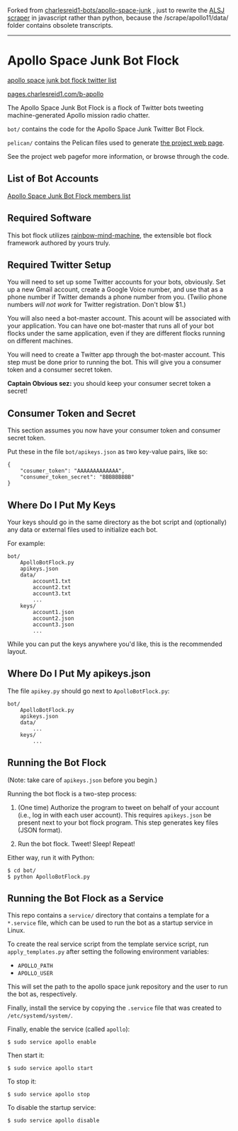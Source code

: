 Forked from [charlesreid1-bots/apollo-space-junk](https://github.com/charlesreid1-bots/apollo-space-junk) , just to rewrite the [ALSJ scraper](https://github.com/charlesreid1-bots/apollo-space-junk/blob/master/scrape/apollo11/apollo11.py) in javascript rather than python, because the /scrape/apollo11/data/ folder contains obsolete transcripts.


----------------

# Apollo Space Junk Bot Flock

[apollo space junk bot flock twitter list](https://twitter.com/charlesreid1/lists/space-junk-botflock)

[pages.charlesreid1.com/b-apollo](https://pages.charlesreid1.com/b-apollo/)

The Apollo Space Junk Bot Flock is a flock of Twitter bots 
tweeting machine-generated Apollo mission radio chatter. 

`bot/` contains the code for the Apollo Space Junk Twitter Bot Flock.

`pelican/` contains the Pelican files used to generate 
[the project web page](http://pages.charlesreid1.com/b-apollo).

See the project web pagefor more information, or browse through the code.

## List of Bot Accounts

[Apollo Space Junk Bot Flock members list](https://twitter.com/charlesreid1/lists/space-junk-botflock/members)

## Required Software

This bot flock utilizes [rainbow-mind-machine](https://github.com/rainbow-mind-machine/rainbow-mind-machine),
the extensible bot flock framework authored by yours truly.

## Required Twitter Setup

You will need to set up some Twitter accounts for your bots, obviously.
Set up a new Gmail account, create a Google Voice number, and use that 
as a phone number if Twitter demands a phone number from you.
(Twilio phone numbers _will not work_ for Twitter registration. Don't blow $1.)

You will also need a bot-master account. This acount will be associated with
your application. You can have one bot-master that runs all of your bot flocks
under the same application, even if they are different flocks running on 
different machines.

You will need to create a Twitter app through the bot-master account.
This step must be done prior to running the bot.
This will give you a consumer token and a consumer secret token.

**Captain Obvious sez:** you should keep your consumer secret token a secret!

## Consumer Token and Secret

This section assumes you now have your consumer token and consumer secret token.

Put these in the file `bot/apikeys.json` as two key-value pairs, like so:

```
{
    "cosumer_token": "AAAAAAAAAAAAA",
    "consumer_token_secret": "BBBBBBBBB"
}
```

## Where Do I Put My Keys

Your keys should go in the same directory as
the bot script and (optionally) any data or 
external files used to initialize each bot.

For example:

```
bot/
    ApolloBotFlock.py
    apikeys.json
    data/
        account1.txt
        account2.txt
        account3.txt
        ...
    keys/
        account1.json
        account2.json
        account3.json
        ...
```

While you can put the keys anywhere you'd like,
this is the recommended layout.

## Where Do I Put My apikeys.json

The file `apikey.py` should go next to `ApolloBotFlock.py`:

```
bot/
    ApolloBotFlock.py
    apikeys.json
    data/
        ...
    keys/
        ...
```


## Running the Bot Flock

(Note: take care of `apikeys.json` before you begin.)

Running the bot flock is a two-step process:

1. (One time) Authorize the program to tweet on behalf of your account 
    (i.e., log in with each user account). This requires `apikeys.json` be present
    next to your bot flock program. This step generates key files (JSON format).

2. Run the bot flock. Tweet! Sleep! Repeat!

Either way, run it with Python:

```
$ cd bot/
$ python ApolloBotFlock.py
```

## Running the Bot Flock as a Service

This repo contains a `service/` directory that contains
a template for a `*.service` file, which can be used to
run the bot as a startup service in Linux.

To create the real service script from the template service
script, run `apply_templates.py` after setting the following
environment variables:

* `APOLLO_PATH`
* `APOLLO_USER`

This will set the path to the apollo space junk repository
and the user to run the bot as, respectively.

Finally, install the service by copying the `.service` file
that was created to `/etc/systemd/system/`.

Finally, enable the service (called `apollo`):

```
$ sudo service apollo enable
```

Then start it:

```
$ sudo service apollo start
```

To stop it:

```
$ sudo service apollo stop
```

To disable the startup service:

```
$ sudo service apollo disable
```
